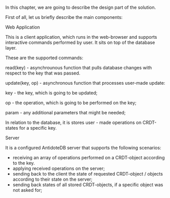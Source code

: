 In this chapter, we are going to describe the design part of the solution.

First of all, let us briefly describe the main components:

Web Application

This is a client application, which runs in the web-browser and supports interactive commands performed by user. It sits on top of the database layer. 

These are the supported commands:

read(key) - asynchrounous function that pulls database changes with respect to the key that was passed.

update(key, op) - asynchronous function that processes user-made update:

key - the key, which is going to be updated;

op - the operation, which is going to be performed on the key;

param - any additional parameters that might be needed;

In relation to the database, it is stores user - made operations on CRDT-states for a specific key.

Server

It is a configured AntidoteDB server that supports the following scenarios:

- receiving an array of operations performed on a CRDT-object according to the key.
- applying received operations on the server;
- sending back to the client the state of requested CRDT-object / objects according to their state on the server;
- sending back states of all stored CRDT-objects, if a specific object was not asked for; 